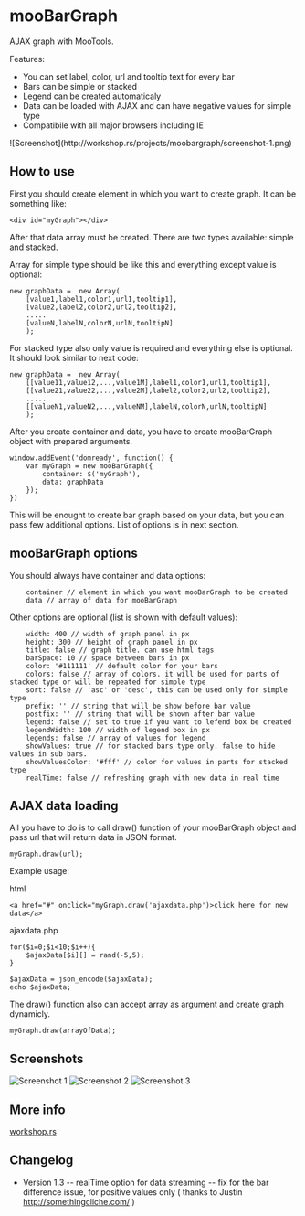 mooBarGraph
===========

AJAX graph with MooTools.

Features:
<ul>
<li>You can set label, color, url and tooltip text for every bar</li>
<li>Bars can be simple or stacked</li>
<li>Legend can be created automaticaly</li>
<li>Data can be loaded with AJAX and can have negative values for simple type</li>
<li>Compatibile with all major browsers including IE</li>
</ul>
![Screenshot](http://workshop.rs/projects/moobargraph/screenshot-1.png)


How to use
----------

First you should create element in which you want to create graph. It can be something like:

	<div id="myGraph"></div>

After that data array must be created. There are two types available: simple and stacked.

Array for simple type should be like this and everything except value is optional:

	new graphData =  new Array(
		[value1,label1,color1,url1,tooltip1],
		[value2,label2,color2,url2,tooltip2],
		.....
		[valueN,labelN,colorN,urlN,tooltipN]
		);
		

For stacked type also only value is required and everything else is optional. It should look similar to next code:

	new graphData =  new Array(
		[[value11,value12,...,value1M],label1,color1,url1,tooltip1],
		[[value21,value22,...,value2M],label2,color2,url2,tooltip2],
		.....
		[[valueN1,valueN2,...,valueNM],labelN,colorN,urlN,tooltipN]
		);

After you create container and data, you have to create mooBarGraph object with prepared arguments.

	window.addEvent('domready', function() {
	    var myGraph = new mooBarGraph({
	    	container: $('myGraph'),
	    	data: graphData
	    });
	})

This will be enought to create bar graph based on your data, but you can pass few additional options. List of options is in next section.


mooBarGraph options
-------------------

You should always have container and data options:

		container // element in which you want mooBarGraph to be created
		data // array of data for mooBarGraph
		
Other options are optional (list is shown with default values):

		width: 400 // width of graph panel in px
		height: 300 // height of graph panel in px
		title: false // graph title. can use html tags 		
		barSpace: 10 // space between bars in px
		color: '#111111' // default color for your bars
		colors: false // array of colors. it will be used for parts of stacked type or will be repeated for simple type
		sort: false // 'asc' or 'desc', this can be used only for simple type
		prefix: '' // string that will be show before bar value
		postfix: '' // string that will be shown after bar value
		legend: false // set to true if you want to lefend box be created
		legendWidth: 100 // width of legend box in px
		legends: false // array of values for legend
		showValues: true // for stacked bars type only. false to hide values in sub bars.
		showValuesColor: '#fff' // color for values in parts for stacked type
		realTime: false // refreshing graph with new data in real time
	

AJAX data loading 
-----------------

All you have to do is to call draw() function of your mooBarGraph object and pass url that will return data in JSON format.

	myGraph.draw(url);
	
Example usage:

html

	<a href="#" onclick="myGraph.draw('ajaxdata.php')>click here for new data</a>	

ajaxdata.php

	for($i=0;$i<10;$i++){
		$ajaxData[$i][] = rand(-5,5);
	}

	$ajaxData = json_encode($ajaxData);
	echo $ajaxData;
	
	
The draw() function also can accept array as argument and create graph dynamicly.

	myGraph.draw(arrayOfData);

Screenshots
-----------

![Screenshot 1](http://workshop.rs/projects/moobargraph/screenshot-1.png)
![Screenshot 2](http://workshop.rs/projects/moobargraph/screenshot-2.png)
![Screenshot 3](http://workshop.rs/projects/moobargraph/screenshot-3.png)

More info
---------
<a href="http://workshop.rs">workshop.rs</a>

Changelog
---------
- Version 1.3
-- realTime option for data streaming
-- fix for the bar difference issue, for positive values only ( thanks to Justin http://somethingcliche.com/ )
 